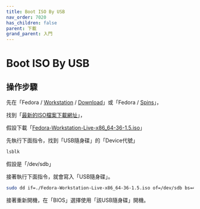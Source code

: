 ```yaml
---
title: Boot ISO By USB
nav_order: 7020
has_children: false
parent: 下載
grand_parent: 入門
---
```



# Boot ISO By USB

## 操作步驟

先在「Fedora / [Workstation](https://getfedora.org/en/workstation/) / [Download](https://getfedora.org/en/workstation/download/)」或「Fedora / [Spins](https://spins.fedoraproject.org/)」，

找到「[最新的ISO檔案下載網址](https://getfedora.org/en/workstation/download/)」，

假設下載「[Fedora-Workstation-Live-x86_64-36-1.5.iso](https://download.fedoraproject.org/pub/fedora/linux/releases/36/Workstation/x86_64/iso/Fedora-Workstation-Live-x86_64-36-1.5.iso)」

先執行下面指令，找到「USB隨身碟」的「Device代號」

``` sh
lsblk
```

假設是「/dev/sdb」

接著執行下面指令，就會寫入「USB隨身碟」。

``` sh
sudo dd if=./Fedora-Workstation-Live-x86_64-36-1.5.iso of=/dev/sdb bs=4M status=progress && sync
```

接著重新開機，在「BIOS」選擇使用「該USB隨身碟」開機。
